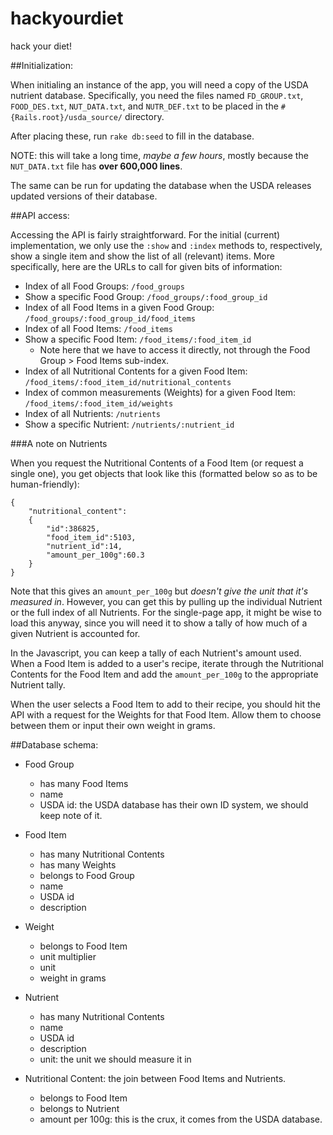hackyourdiet
============

hack your diet!

##Initialization:

When initialing an instance of the app, you will need a copy of the USDA nutrient database. Specifically, you need the files named `FD_GROUP.txt`, `FOOD_DES.txt`, `NUT_DATA.txt`, and `NUTR_DEF.txt` to be placed in the `#{Rails.root}/usda_source/` directory.

After placing these, run `rake db:seed` to fill in the database.

NOTE: this will take a long time, _maybe a few hours_, mostly because the `NUT_DATA.txt` file has **over 600,000 lines**.

The same can be run for updating the database when the USDA releases updated versions of their database.

##API access:

Accessing the API is fairly straightforward. For the initial (current) implementation, we only use the `:show` and `:index` methods to, respectively, show a single item and show the list of all (relevant) items. More specifically, here are the URLs to call for given bits of information:

- Index of all Food Groups: `/food_groups`
- Show a specific Food Group: `/food_groups/:food_group_id`
- Index of all Food Items in a given Food Group: `/food_groups/:food_group_id/food_items`
- Index of all Food Items: `/food_items`
- Show a specific Food Item: `/food_items/:food_item_id`
    - Note here that we have to access it directly, not through the Food Group > Food Items sub-index.
- Index of all Nutritional Contents for a given Food Item: `/food_items/:food_item_id/nutritional_contents`
- Index of common measurements (Weights) for a given Food Item: `/food_items/:food_item_id/weights`
- Index of all Nutrients: `/nutrients`
- Show a specific Nutrient: `/nutrients/:nutrient_id`

###A note on Nutrients

When you request the Nutritional Contents of a Food Item (or request a single one), you get objects that look like this (formatted below so as to be human-friendly):

    {
        "nutritional_content":
        {
            "id":386825,
            "food_item_id":5103,
            "nutrient_id":14,
            "amount_per_100g":60.3
        }
    }

Note that this gives an `amount_per_100g` but *doesn't give the unit that it's measured in*. However, you can get this by pulling up the individual Nutrient or the full index of all Nutrients. For the single-page app, it might be wise to load this anyway, since you will need it to show a tally of how much of a given Nutrient is accounted for.

In the Javascript, you can keep a tally of each Nutrient's amount used. When a Food Item is added to a user's recipe, iterate through the Nutritional Contents for the Food Item and add the `amount_per_100g` to the appropriate Nutrient tally.

When the user selects a Food Item to add to their recipe, you should hit the API with a request for the Weights for that Food Item. Allow them to choose between them or input their own weight in grams.

##Database schema:

- Food Group
    - has many Food Items
    - name
    - USDA id: the USDA database has their own ID system, we should keep note of it.

- Food Item
    - has many Nutritional Contents
    - has many Weights
    - belongs to Food Group
    - name
    - USDA id
    - description

- Weight
    - belongs to Food Item
    - unit multiplier
    - unit
    - weight in grams

- Nutrient
    - has many Nutritional Contents
    - name
    - USDA id
    - description
    - unit: the unit we should measure it in

- Nutritional Content: the join between Food Items and Nutrients.
    - belongs to Food Item
    - belongs to Nutrient
    - amount per 100g: this is the crux, it comes from the USDA database.
